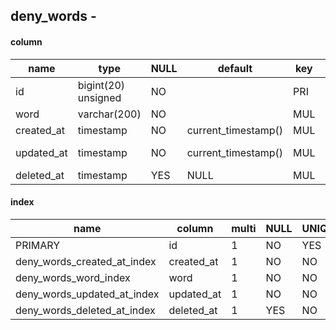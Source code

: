 

	
## deny_words - 
#### column
name|type|NULL|default|key|comment|Extra
----|----|----|----|----|---|---|
id|bigint(20) unsigned|NO||PRI||auto_increment|
word|varchar(200)|NO||MUL|||
created_at|timestamp|NO|current_timestamp()|MUL|||
updated_at|timestamp|NO|current_timestamp()|MUL||on update current_timestamp()|
deleted_at|timestamp|YES|NULL|MUL|||

#### index
name|column|multi|NULL|UNIQ
----|----|----|----|----
PRIMARY|id|1|NO|YES|
deny_words_created_at_index|created_at|1|NO|NO|
deny_words_word_index|word|1|NO|NO|
deny_words_updated_at_index|updated_at|1|NO|NO|
deny_words_deleted_at_index|deleted_at|1|YES|NO|


